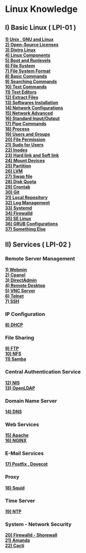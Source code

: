 # **Linux Knowledge**
## **I) Basic Linux ( LPI-01 )**
[**1) Unix , GNU and Linux**](https://github.com/QuocCuong97/Linux/blob/master/docs/Basic%20Linux/01_Unix_GNU_Linux.md)<br>
[**2) Open-Source Licenses**](https://github.com/QuocCuong97/Linux/blob/master/docs/Basic%20Linux/02_Open-Source_Licenses.md)<br>
[**3) Distro Linux**](https://github.com/QuocCuong97/Linux/blob/master/docs/Basic%20Linux/04_Distro_Linux.md)<br>
[**4) Linux Components**](https://github.com/QuocCuong97/Linux/blob/master/docs/Basic%20Linux/05_Linux_Components.md)<br>
[**5) Boot and Runlevels**](https://github.com/QuocCuong97/Linux/blob/master/docs/Basic%20Linux/06_Boot_and_Runlevels.md)<br>
[**6) File System**](https://github.com/QuocCuong97/Linux/blob/master/docs/Basic%20Linux/07_File_System.md)<br>
[**7) File System Format**](https://github.com/QuocCuong97/Linux/blob/master/docs/Basic%20Linux/20_File_System_Format.md)<br>
[**8) Basic Commands**](https://github.com/QuocCuong97/Linux/blob/master/docs/Basic%20Linux/08_Basic_Commands.md)<br>
[**9) Searching Commands**](https://github.com/QuocCuong97/Linux/blob/master/docs/Basic%20Linux/10_Searching_Commands.md)<br>
[**10) Text Commands**](https://github.com/QuocCuong97/Linux/blob/master/docs/Basic%20Linux/09_Text_Commands.md)<br>
[**11) Text Editors**](https://github.com/QuocCuong97/Linux/blob/master/docs/Basic%20Linux/15_Text_Editors.md)<br>
[**12) Extract Files**](https://github.com/QuocCuong97/Linux/blob/master/docs/Basic%20Linux/13_Extract_Files.md)<br>
[**13) Softwares Installation**](https://github.com/QuocCuong97/Linux/blob/master/docs/Basic%20Linux/14_Software_Installation.md)<br>
[**14) Network Configurations**](https://github.com/QuocCuong97/Linux/blob/master/docs/Basic%20Linux/12_Network_Configuration.md)<br>
[**15) Network Advanced**](https://github.com/QuocCuong97/Linux/blob/master/docs/Basic%20Linux/42_Network_Advanced.md)<br>
[**16) Standard Input/Output**](https://github.com/QuocCuong97/Linux/blob/master/docs/Basic%20Linux/16_Standard_Input_Output.md)<br>
[**17) Pipe Commands**](https://github.com/QuocCuong97/Linux/blob/master/docs/Basic%20Linux/17_Pipe_Commands.md)<br>
[**18) Process**](https://github.com/QuocCuong97/Linux/blob/master/docs/Basic%20Linux/11_Process.md)<br>
[**19) Users and Groups**](https://github.com/QuocCuong97/Linux/blob/master/docs/Basic%20Linux/18_User_and_Group.md)<br>
[**20) File Permission**](https://github.com/QuocCuong97/Linux/blob/master/docs/Basic%20Linux/19_File_Permissions.md)<br>
[**21) Sudo for Users**](https://github.com/QuocCuong97/Linux/blob/master/docs/Basic%20Linux/27_Root_permission_for_user.md)<br>
[**22) Inodes**](https://github.com/QuocCuong97/Linux/blob/master/docs/Basic%20Linux/21_Inode.md)<br>
[**23) Hard link and Soft link**](https://github.com/QuocCuong97/Linux/blob/master/docs/Basic%20Linux/22_Hard_link_Soft_link.md)<br>
[**24) Mount Devices**](https://github.com/QuocCuong97/Linux/blob/master/docs/Basic%20Linux/23_Mount_Devices.md)<br>
[**25) Partition**](https://github.com/QuocCuong97/Linux/blob/master/docs/Basic%20Linux/24_Partition.md)<br>
[**26) LVM**](https://github.com/QuocCuong97/Linux/blob/master/docs/Basic%20Linux/25_LVM.md)<br>
[**27) Swap file**](https://github.com/QuocCuong97/Linux/blob/master/docs/Basic%20Linux/28_Swap_file.md)<br>
[**28) Disk Quota**](https://github.com/QuocCuong97/Linux/blob/master/docs/Basic%20Linux/29_Disk_Quota.md)<br>
[**29) Crontab**](https://github.com/QuocCuong97/Linux/blob/master/docs/Basic%20Linux/32_Crontab.md)<br>
[**30) Git**](https://github.com/QuocCuong97/Linux/blob/master/docs/Basic%20Linux/38_Git.md)<br>
[**31) Local Repository**](https://github.com/QuocCuong97/Linux/blob/master/docs/Basic%20Linux/43_Local_Repository.md)<br>
[**32) Log Management**](https://github.com/QuocCuong97/Linux/blob/master/docs/Basic%20Linux/40_Log_Management.md)<br>
[**33) Systemd**](https://github.com/QuocCuong97/Linux/blob/master/docs/Basic%20Linux/36_Systemd.md)<br>
[**34) Firewalld**](https://github.com/QuocCuong97/Linux/blob/master/docs/Basic%20Linux/39_Firewalld.md)<br>
[**35) SE Linux**](https://github.com/QuocCuong97/Linux/blob/master/docs/Basic%20Linux/26_SE_Linux.md)<br>
[**36) GRUB Configurations**](https://github.com/QuocCuong97/Linux/blob/master/docs/Basic%20Linux/35_GRUB_Configuration.md)<br>
[**37) Something Else**]()<br>

## **II) Services ( LPI-02 )**
### **Remote Server Management**
[**1) Webmin**]()<br>
[**2) Cpanel**]()<br>
[**3) DirectAdmin**]()<br>
[**4) Remote Desktop**]()<br>
[**5) VNC Server**]()<br>
[**6) Telnet**]()<br>
[**7) SSH**]()<br>
### **IP Configuration**
[**8) DHCP**]()<br>
### **File Sharing**
[**9) FTP**]()<br>
[**10) NFS**]()<br>
[**11) Samba**]()<br>
### **Central Authentication Service**
[**12) NIS**]()<br>
[**13) OpenLDAP**]()<br>
### **Domain Name Server**
[**14) DNS**]()
### **Web Services**
[**15) Apache**]()<br>
[**16) NGINX**]()<br>
### **E-Mail Services**
[**17) Postfix , Dovecot**]()<br>
### **Proxy**
[**18) Squid**]()<br>
### **Time Server**
[**19) NTP**]()<br>
### **System - Network Security**
[**20) Firewalld - Shorewall**]()<br>
[**21) Amanda**]()<br>
[**22) Cacti**]()<br>